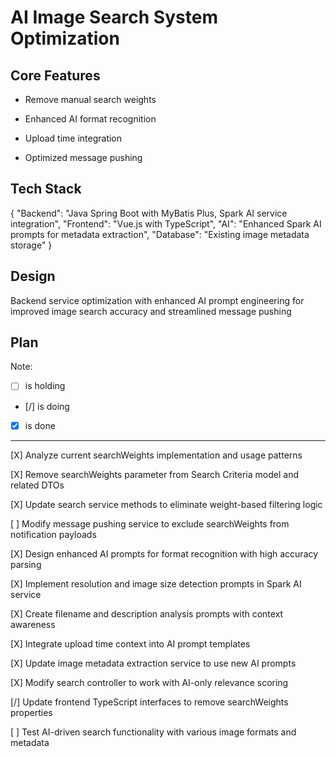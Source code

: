# AI Image Search System Optimization

## Core Features

- Remove manual search weights

- Enhanced AI format recognition

- Upload time integration

- Optimized message pushing

## Tech Stack

{
  "Backend": "Java Spring Boot with MyBatis Plus, Spark AI service integration",
  "Frontend": "Vue.js with TypeScript",
  "AI": "Enhanced Spark AI prompts for metadata extraction",
  "Database": "Existing image metadata storage"
}

## Design

Backend service optimization with enhanced AI prompt engineering for improved image search accuracy and streamlined message pushing

## Plan

Note: 

- [ ] is holding
- [/] is doing
- [X] is done

---

[X] Analyze current searchWeights implementation and usage patterns

[X] Remove searchWeights parameter from Search Criteria model and related DTOs

[X] Update search service methods to eliminate weight-based filtering logic

[ ] Modify message pushing service to exclude searchWeights from notification payloads

[X] Design enhanced AI prompts for format recognition with high accuracy parsing

[X] Implement resolution and image size detection prompts in Spark AI service

[X] Create filename and description analysis prompts with context awareness

[X] Integrate upload time context into AI prompt templates

[X] Update image metadata extraction service to use new AI prompts

[X] Modify search controller to work with AI-only relevance scoring

[/] Update frontend TypeScript interfaces to remove searchWeights properties

[ ] Test AI-driven search functionality with various image formats and metadata
